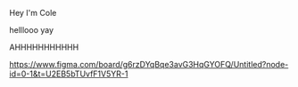 Hey I'm Cole

helllooo yay

AHHHHHHHHHHH



https://www.figma.com/board/g6rzDYqBqe3avG3HqGYOFQ/Untitled?node-id=0-1&t=U2EB5bTUvfF1V5YR-1